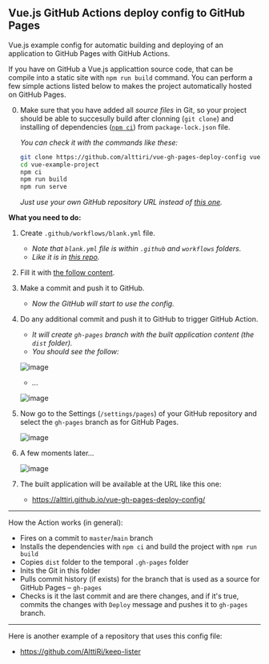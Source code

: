 ## Vue.js GitHub Actions deploy config to GitHub Pages

Vue.js example config for automatic building and deploying of an application to GitHub Pages with GitHub Actions.

If you have on GitHub a Vue.js applicattion source code, that can be compile into a static site with `npm run build` command. 
You can perform a few simple actions listed below to makes the project automatically hosted on GitHub Pages.

0. Make sure that you have added all _source files_ in Git, so your project should be able to succesully build after clonning (`git clone`) and installing of dependencies ([`npm ci`](https://docs.npmjs.com/cli/v9/commands/npm-ci)) from `package-lock.json` file. 

    _You can check it with the commands like these:_
    ```bash
    git clone https://github.com/alttiri/vue-gh-pages-deploy-config vue-example-project
    cd vue-example-project
    npm ci
    npm run build
    npm run serve
    ```
    _Just use your own GitHub repository URL instead of [this one](https://github.com/AlttiRi/vue-gh-pages-deploy-config)._

**What you need to do:**

1. Create `.github/workflows/blank.yml` file.
    - _Note that `blank.yml` file is within `.github` and `workflows` folders._
    - _Like it is in [this repo](https://github.com/AlttiRi/vue-gh-pages-deploy-config)._
2. Fill it with [the follow content](https://github.com/AlttiRi/vue-gh-pages-deploy-config/blob/master/.github/workflows/blank.yml).
3. Make a commit and push it to GitHub.
    - _Now the GitHub will start to use the config._
4. Do any additional commit and push it to GitHub to trigger GitHub Action. 
    - _It will create `gh-pages` branch with the built application content (the `dist` folder)._    
    - _You should see the follow:_
    
    ![image](https://user-images.githubusercontent.com/16310547/211168995-2eea663f-25f1-45a8-893d-9549e779d9b3.png)
    - _..._
    
    ![image](https://user-images.githubusercontent.com/16310547/211168429-4396a892-b80d-41e9-9b13-48699d038661.png)

5. Now go to the Settings (`/settings/pages`) of your GitHub repository and select the `gh-pages` branch as for GitHub Pages.
    
    ![image](https://user-images.githubusercontent.com/16310547/211168472-236d87c0-1d66-42ea-8acf-133dcf62ddb6.png)
    
6. A few moments later...

    ![image](https://user-images.githubusercontent.com/16310547/211168497-cb421fc5-d654-457a-9a83-fbbbf54f9e8d.png)
    
7. The built application will be available at the URL like this one:
    - https://alttiri.github.io/vue-gh-pages-deploy-config/

---

How the Action works (in general):
- Fires on a commit to `master`/`main` branch
- Installs the dependencies with `npm ci` and build the project with `npm run build`
- Copies `dist` folder to the temporal `.gh-pages` folder
- Inits the Git in this folder
- Pulls commit history (if exists) for the branch that is used as a source for GitHub Pages – `gh-pages`
- Checks is it the last commit and are there changes, and if it's true, commits the changes with `Deploy` message and pushes it to `gh-pages` branch.

---

Here is another example of a repository that uses this config file: 
 - https://github.com/AlttiRi/keep-lister
